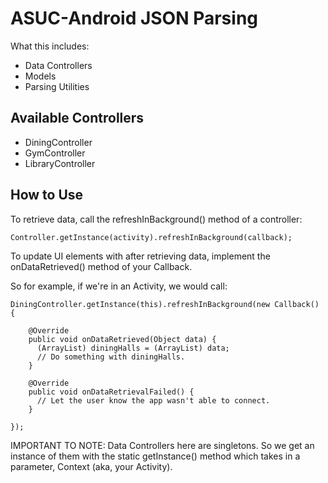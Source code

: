 ASUC-Android JSON Parsing
=========================

What this includes:
  - Data Controllers
  - Models
  - Parsing Utilities
  
Available Controllers
---------------------
  - DiningController
  - GymController
  - LibraryController

How to Use
----------
To retrieve data, call the refreshInBackground() method of a controller: 
```
Controller.getInstance(activity).refreshInBackground(callback);
```

To update UI elements with after retrieving data, implement the onDataRetrieved() method of your Callback.

So for example, if we're in an Activity, we would call:
```
DiningController.getInstance(this).refreshInBackground(new Callback() {
    
    @Override
    public void onDataRetrieved(Object data) {
      (ArrayList) diningHalls = (ArrayList) data;
      // Do something with diningHalls.
    }
    
    @Override
    public void onDataRetrievalFailed() {
      // Let the user know the app wasn't able to connect.
    }
    
});
```

IMPORTANT TO NOTE: Data Controllers here are singletons. So we get an instance of them with the static getInstance() method which takes in a parameter, Context (aka, your Activity).
